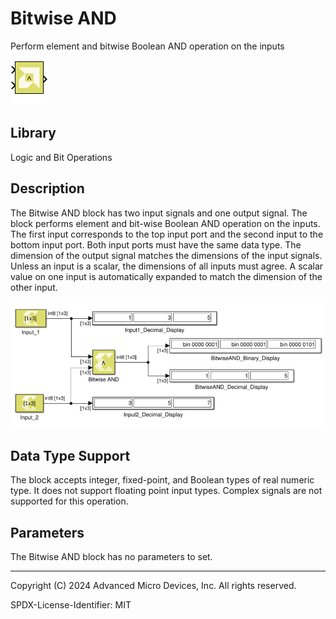 # Bitwise AND

Perform element and bitwise Boolean AND operation on the inputs

![](./Images/block.png)

## Library

Logic and Bit Operations

## Description

The Bitwise AND block has two input signals and one output signal. The
block performs element and bit-wise Boolean AND operation on the inputs.
The first input corresponds to the top input port and the second input
to the bottom input port. Both input ports must have the same data type.
The dimension of the output signal matches the dimensions of the input
signals. Unless an input is a scalar, the dimensions of all inputs must
agree. A scalar value on one input is automatically expanded to match
the dimension of the other input.


![](./Images/zpc1532106555844.png)

## Data Type Support

The block accepts integer, fixed-point, and Boolean types of real
numeric type. It does not support floating point input types. Complex
signals are not supported for this operation.

## Parameters

The Bitwise AND block has no parameters to set.

--------------
Copyright (C) 2024 Advanced Micro Devices, Inc.
All rights reserved.

SPDX-License-Identifier: MIT

